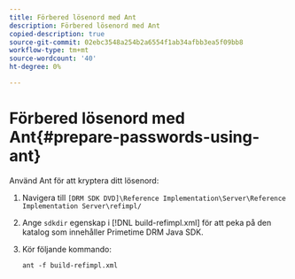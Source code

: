 ```yaml
---
title: Förbered lösenord med Ant
description: Förbered lösenord med Ant
copied-description: true
source-git-commit: 02ebc3548a254b2a6554f1ab34afbb3ea5f09bb8
workflow-type: tm+mt
source-wordcount: '40'
ht-degree: 0%

---
```


# Förbered lösenord med Ant{#prepare-passwords-using-ant}

Använd Ant för att kryptera ditt lösenord:

1. Navigera till `[DRM SDK DVD]\Reference Implementation\Server\Reference Implementation Server\refimpl/`
1. Ange `sdkdir` egenskap i [!DNL build-refimpl.xml] för att peka på den katalog som innehåller Primetime DRM Java SDK.
1. Kör följande kommando:

   ```
   ant -f build-refimpl.xml
   ```
